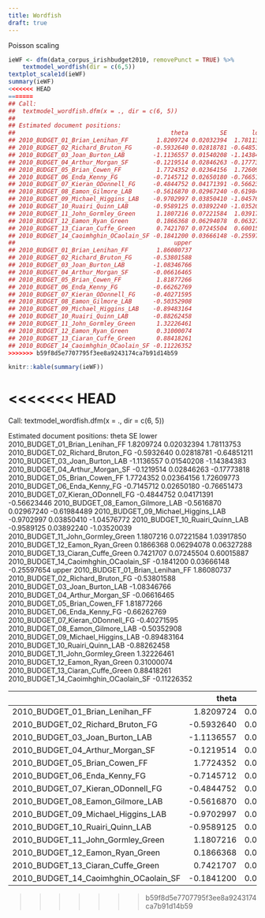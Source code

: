 ```yaml
---
title: Wordfish
draft: true
---
```




Poisson scaling


```r
ieWF <- dfm(data_corpus_irishbudget2010, removePunct = TRUE) %>%
    textmodel_wordfish(dir = c(6,5))
textplot_scale1d(ieWF)
summary(ieWF)
<<<<<<< HEAD
=======
## Call:
## 	textmodel_wordfish.dfm(x = ., dir = c(6, 5))
## 
## Estimated document positions:
##                                            theta         SE       lower
## 2010_BUDGET_01_Brian_Lenihan_FF        1.8209724 0.02032394  1.78113753
## 2010_BUDGET_02_Richard_Bruton_FG      -0.5932640 0.02818781 -0.64851211
## 2010_BUDGET_03_Joan_Burton_LAB        -1.1136557 0.01540208 -1.14384383
## 2010_BUDGET_04_Arthur_Morgan_SF       -0.1219514 0.02846263 -0.17773818
## 2010_BUDGET_05_Brian_Cowen_FF          1.7724352 0.02364156  1.72609773
## 2010_BUDGET_06_Enda_Kenny_FG          -0.7145712 0.02650180 -0.76651473
## 2010_BUDGET_07_Kieran_ODonnell_FG     -0.4844752 0.04171391 -0.56623446
## 2010_BUDGET_08_Eamon_Gilmore_LAB      -0.5616870 0.02967240 -0.61984489
## 2010_BUDGET_09_Michael_Higgins_LAB    -0.9702997 0.03850410 -1.04576772
## 2010_BUDGET_10_Ruairi_Quinn_LAB       -0.9589125 0.03892240 -1.03520039
## 2010_BUDGET_11_John_Gormley_Green      1.1807216 0.07221584  1.03917850
## 2010_BUDGET_12_Eamon_Ryan_Green        0.1866368 0.06294078  0.06327288
## 2010_BUDGET_13_Ciaran_Cuffe_Green      0.7421707 0.07245504  0.60015887
## 2010_BUDGET_14_Caoimhghin_OCaolain_SF -0.1841200 0.03666148 -0.25597654
##                                             upper
## 2010_BUDGET_01_Brian_Lenihan_FF        1.86080737
## 2010_BUDGET_02_Richard_Bruton_FG      -0.53801588
## 2010_BUDGET_03_Joan_Burton_LAB        -1.08346766
## 2010_BUDGET_04_Arthur_Morgan_SF       -0.06616465
## 2010_BUDGET_05_Brian_Cowen_FF          1.81877266
## 2010_BUDGET_06_Enda_Kenny_FG          -0.66262769
## 2010_BUDGET_07_Kieran_ODonnell_FG     -0.40271595
## 2010_BUDGET_08_Eamon_Gilmore_LAB      -0.50352908
## 2010_BUDGET_09_Michael_Higgins_LAB    -0.89483164
## 2010_BUDGET_10_Ruairi_Quinn_LAB       -0.88262458
## 2010_BUDGET_11_John_Gormley_Green      1.32226461
## 2010_BUDGET_12_Eamon_Ryan_Green        0.31000074
## 2010_BUDGET_13_Ciaran_Cuffe_Green      0.88418261
## 2010_BUDGET_14_Caoimhghin_OCaolain_SF -0.11226352
>>>>>>> b59f8d5e7707795f3ee8a9243174ca7b91d14b59
```


```r
knitr::kable(summary(ieWF))
```
<<<<<<< HEAD
=======

Call:
	textmodel_wordfish.dfm(x = ., dir = c(6, 5))

Estimated document positions:
                                           theta         SE       lower
2010_BUDGET_01_Brian_Lenihan_FF        1.8209724 0.02032394  1.78113753
2010_BUDGET_02_Richard_Bruton_FG      -0.5932640 0.02818781 -0.64851211
2010_BUDGET_03_Joan_Burton_LAB        -1.1136557 0.01540208 -1.14384383
2010_BUDGET_04_Arthur_Morgan_SF       -0.1219514 0.02846263 -0.17773818
2010_BUDGET_05_Brian_Cowen_FF          1.7724352 0.02364156  1.72609773
2010_BUDGET_06_Enda_Kenny_FG          -0.7145712 0.02650180 -0.76651473
2010_BUDGET_07_Kieran_ODonnell_FG     -0.4844752 0.04171391 -0.56623446
2010_BUDGET_08_Eamon_Gilmore_LAB      -0.5616870 0.02967240 -0.61984489
2010_BUDGET_09_Michael_Higgins_LAB    -0.9702997 0.03850410 -1.04576772
2010_BUDGET_10_Ruairi_Quinn_LAB       -0.9589125 0.03892240 -1.03520039
2010_BUDGET_11_John_Gormley_Green      1.1807216 0.07221584  1.03917850
2010_BUDGET_12_Eamon_Ryan_Green        0.1866368 0.06294078  0.06327288
2010_BUDGET_13_Ciaran_Cuffe_Green      0.7421707 0.07245504  0.60015887
2010_BUDGET_14_Caoimhghin_OCaolain_SF -0.1841200 0.03666148 -0.25597654
                                            upper
2010_BUDGET_01_Brian_Lenihan_FF        1.86080737
2010_BUDGET_02_Richard_Bruton_FG      -0.53801588
2010_BUDGET_03_Joan_Burton_LAB        -1.08346766
2010_BUDGET_04_Arthur_Morgan_SF       -0.06616465
2010_BUDGET_05_Brian_Cowen_FF          1.81877266
2010_BUDGET_06_Enda_Kenny_FG          -0.66262769
2010_BUDGET_07_Kieran_ODonnell_FG     -0.40271595
2010_BUDGET_08_Eamon_Gilmore_LAB      -0.50352908
2010_BUDGET_09_Michael_Higgins_LAB    -0.89483164
2010_BUDGET_10_Ruairi_Quinn_LAB       -0.88262458
2010_BUDGET_11_John_Gormley_Green      1.32226461
2010_BUDGET_12_Eamon_Ryan_Green        0.31000074
2010_BUDGET_13_Ciaran_Cuffe_Green      0.88418261
2010_BUDGET_14_Caoimhghin_OCaolain_SF -0.11226352


|                                      |      theta|        SE|      lower|      upper|
|:-------------------------------------|----------:|---------:|----------:|----------:|
|2010_BUDGET_01_Brian_Lenihan_FF       |  1.8209724| 0.0203239|  1.7811375|  1.8608074|
|2010_BUDGET_02_Richard_Bruton_FG      | -0.5932640| 0.0281878| -0.6485121| -0.5380159|
|2010_BUDGET_03_Joan_Burton_LAB        | -1.1136557| 0.0154021| -1.1438438| -1.0834677|
|2010_BUDGET_04_Arthur_Morgan_SF       | -0.1219514| 0.0284626| -0.1777382| -0.0661647|
|2010_BUDGET_05_Brian_Cowen_FF         |  1.7724352| 0.0236416|  1.7260977|  1.8187727|
|2010_BUDGET_06_Enda_Kenny_FG          | -0.7145712| 0.0265018| -0.7665147| -0.6626277|
|2010_BUDGET_07_Kieran_ODonnell_FG     | -0.4844752| 0.0417139| -0.5662345| -0.4027159|
|2010_BUDGET_08_Eamon_Gilmore_LAB      | -0.5616870| 0.0296724| -0.6198449| -0.5035291|
|2010_BUDGET_09_Michael_Higgins_LAB    | -0.9702997| 0.0385041| -1.0457677| -0.8948316|
|2010_BUDGET_10_Ruairi_Quinn_LAB       | -0.9589125| 0.0389224| -1.0352004| -0.8826246|
|2010_BUDGET_11_John_Gormley_Green     |  1.1807216| 0.0722158|  1.0391785|  1.3222646|
|2010_BUDGET_12_Eamon_Ryan_Green       |  0.1866368| 0.0629408|  0.0632729|  0.3100007|
|2010_BUDGET_13_Ciaran_Cuffe_Green     |  0.7421707| 0.0724550|  0.6001589|  0.8841826|
|2010_BUDGET_14_Caoimhghin_OCaolain_SF | -0.1841200| 0.0366615| -0.2559765| -0.1122635|
>>>>>>> b59f8d5e7707795f3ee8a9243174ca7b91d14b59
